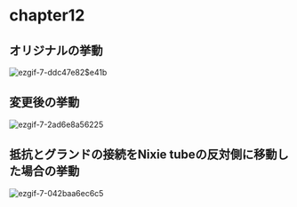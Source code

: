 # chapter12
## オリジナルの挙動  
![ezgif-7-ddc47e82$e41b](https://user-images.githubusercontent.com/49583698/119879191-ecc70480-bf65-11eb-89e5-2c0f623b5229.gif)
## 変更後の挙動  
![ezgif-7-2ad6e8a56225](https://user-images.githubusercontent.com/49583698/119881581-652ec500-bf68-11eb-95cd-f41e7a3b9883.gif)
## 抵抗とグランドの接続をNixie tubeの反対側に移動した場合の挙動  
![ezgif-7-042baa6ec6c5](https://user-images.githubusercontent.com/49583698/119881909-c3f43e80-bf68-11eb-86bb-754e5ec9dd62.gif)
